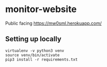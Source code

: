 # monitor-website
Public facing https://mw0sml.herokuapp.com/


## Setting up locally

```
virtualenv -v python3 venv
source venv/bin/activate
pip3 install -r requirements.txt

```